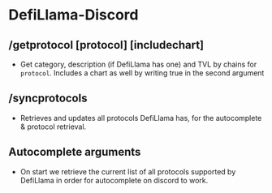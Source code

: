 # DefiLlama-Discord

## /getprotocol [protocol] [includechart]
- Get category, description (if DefiLlama has one) and TVL by chains for `protocol`. Includes a chart as well by writing true in the second argument

## /syncprotocols
- Retrieves and updates all protocols DefiLlama has, for the autocomplete & protocol retrieval.

## Autocomplete arguments
- On start we retrieve the current list of all protocols supported by DefiLlama in order for autocomplete on discord to work.
